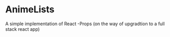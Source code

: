 # AnimeLists
A simple implementation of React -Props  (on the way of upgradtion to a full stack react app)
